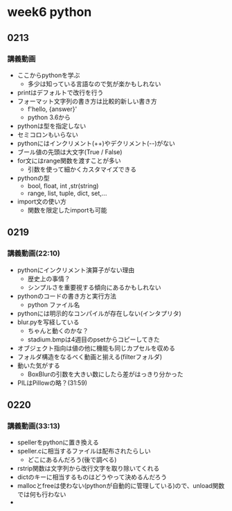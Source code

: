 # week6 python

## 0213

### 講義動画
- ここからpythonを学ぶ
  - 多少は知っている言語なので気が楽かもしれない
- printはデフォルトで改行を行う
- フォーマット文字列の書き方は比較的新しい書き方
  - f'hello, {answer}'
  - python 3.6から
- pythonは型を指定しない
- セミコロンもいらない
- pythonにはインクリメント(++)やデクリメント(--)がない
- ブール値の先頭は大文字(True / False)
- for文にはrange関数を渡すことが多い
  - 引数を使って細かくカスタマイズできる
- pythonの型
  - bool, float, int ,str(string)
  - range, list, tuple, dict, set,...
- import文の使い方
  - 関数を限定したimportも可能

## 0219

### 講義動画(22:10)
- pythonにインクリメント演算子がない理由
  - 歴史上の事情？
  - シンプルさを重要視する傾向にあるかもしれない
- pythonのコードの書き方と実行方法
  - python ファイル名
- pythonには明示的なコンパイルが存在しない(インタプリタ)
- blur.pyを写経している
  - ちゃんと動くのかな？
  - stadium.bmpは4週目のpsetからコピーしてきた
- オブジェクト指向は値の他に機能も同じカプセルを収める
- フォルダ構造をなるべく動画と揃える(filterフォルダ)
- 動いた気がする
  - BoxBlurの引数を大きい数にしたら差がはっきり分かった
- PILはPillowの略？(31:59)

## 0220

### 講義動画(33:13)
- spellerをpythonに置き換える
- speller.cに相当するファイルは配布されたらしい
  - どこにあるんだろう(後で調べる)
- rstrip関数は文字列から改行文字を取り除いてくれる
- dictのキーに相当するものはどうやって決めるんだろう
- mallocとfreeは使わない(pythonが自動的に管理している)ので、unload関数では何も行わない
- 